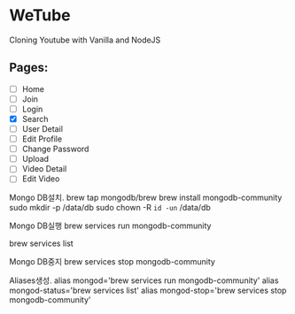 # WeTube

Cloning Youtube with Vanilla and NodeJS

## Pages:

- [ ] Home
- [ ] Join
- [ ] Login
- [x] Search
- [ ] User Detail
- [ ] Edit Profile
- [ ] Change Password
- [ ] Upload
- [ ] Video Detail
- [ ] Edit Video

Mongo DB설치.
brew tap mongodb/brew
brew install mongodb-community
sudo mkdir -p /data/db
sudo chown -R `id -un` /data/db

Mongo DB실행
brew services run mongodb-community

brew services list

Mongo DB중지
brew services stop mongodb-community

Aliases생성.
alias mongod='brew services run mongodb-community'
alias mongod-status='brew services list'
alias mongod-stop='brew services stop mongodb-community'
